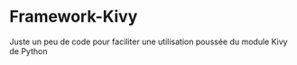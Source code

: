 # Framework-Kivy
Juste un peu de code pour faciliter une utilisation poussée du module Kivy de Python
